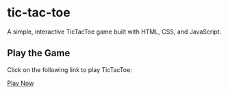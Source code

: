 # tic-tac-toe
A simple, interactive TicTacToe game built with HTML, CSS, and JavaScript.

## Play the Game
Click on the following link to play TicTacToe:

[Play Now](https://iydia.github.io/tic-tac-toe/)
